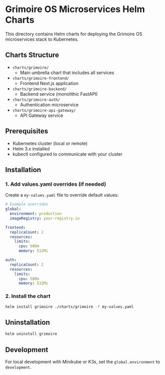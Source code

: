 # Grimoire OS Microservices Helm Charts

This directory contains Helm charts for deploying the Grimoire OS microservices stack to Kubernetes.

## Charts Structure

* `charts/grimoire/`
  * Main umbrella chart that includes all services
* `charts/grimoire-frontend/`
  * Frontend Next.js application
* `charts/grimoire-backend/`
  * Backend service (monolithic FastAPI)
* `charts/grimoire-auth/`
  * Authentication microservice
* `charts/grimoire-api-gateway/`
  * API Gateway service

## Prerequisites

* Kubernetes cluster (local or remote)
* Helm 3.x installed
* kubectl configured to communicate with your cluster

## Installation

### 1. Add values.yaml overrides (if needed)

Create a `my-values.yaml` file to override default values:

```yaml
# Example overrides
global:
  environment: production
  imageRegistry: your-registry.io

frontend:
  replicaCount: 2
  resources:
    limits:
      cpu: 500m
      memory: 512Mi

auth:
  replicaCount: 2
  resources:
    limits:
      cpu: 500m
      memory: 512Mi
```

### 2. Install the chart

```bash
helm install grimoire ./charts/grimoire -f my-values.yaml
```

## Uninstallation

```bash
helm uninstall grimoire
```

## Development

For local development with Minikube or K3s, set the `global.environment` to `development`.
